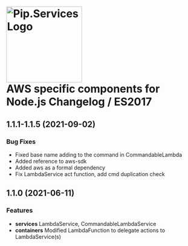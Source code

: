 # <img src="https://uploads-ssl.webflow.com/5ea5d3315186cf5ec60c3ee4/5edf1c94ce4c859f2b188094_logo.svg" alt="Pip.Services Logo" width="200"> <br/> AWS specific components for Node.js Changelog / ES2017

## <a name="1.1.1-1.1.5"></a> 1.1.1-1.1.5 (2021-09-02)

### Bug Fixes
* Fixed base name adding to the command in CommandableLambda
* Added reference to aws-sdk
* Added aws as a formal dependency
* Fix LambdaService act function, add  cmd duplication check

## <a name="1.1.0"></a> 1.1.0 (2021-06-11)

### Features
* **services** LambdaService, CommandableLambdaService
* **containers** Modified LambdaFunction to delegate actions to LambdaService(s)